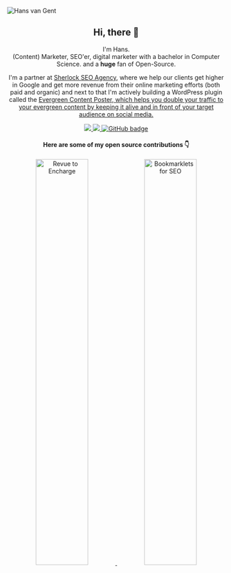 ![Hans van Gent](https://www.hansvangent.com/githubprofile.png)

<h2 align="center">Hi, there 👋</h2>

<p align="center">I'm Hans.<br/> (Content) Marketer, SEO'er, digital marketer with a bachelor in Computer Science. and a <b>huge</b> fan of Open-Source.</p>

<p align="center">I'm a partner at <a href="https://sherlockseo.be/" target="_blank">Sherlock SEO Agency</a>, where we help our clients get higher in Google and get more revenue from their online marketing efforts (both paid and organic) and next to that I'm actively building a WordPress plugin called the <a href="https://www.evergreencontentposter.io/"" target="_blank">Evergreen Content Poster, which helps you double your traffic to your evergreen content by keeping it alive and in front of your target audience on social media.</a></p>

<p align="center">
  <a href="http://twitter.com/jcvangent">
    <img src="https://img.shields.io/twitter/follow/jcvangent?label=Twitter&logo=twitter&style=for-the-badge" />
  </a>
  <a href="https://www.linkedin.com/in/jcvangent/">
    <img src="https://img.shields.io/badge/LinkedIn-2.6K-blue?label=LinkedIn&logo=LinkedIn&style=for-the-badge" />
  </a>
  <a href="https://www.evergreencontentposter.io/newsletter/">
    <img src="https://img.shields.io/badge/Newsletter-3K-orange?label=Newsletter&logo=mail&style=for-the-badge" alt="GitHub badge" />
  </a>
</p>

<h4 align="center">Here are some of my open source contributions 👇</h4>

<p align="center">
  <a href="https://github.com/hansvangent/revue-to-encharge">
    <img width="49%" src="https://www.hansvangent.com/revue-to-encharge.png" alt="Revue to Encharge" />
  </a>
  <a href="https://github.com/hansvangent/Bookmarklets-for-SEO">
    <img width="49%" src="https://www.hansvangent.com/bookmarklets-for-seo.png" alt="Bookmarklets for SEO" />
  </a>
</p>
